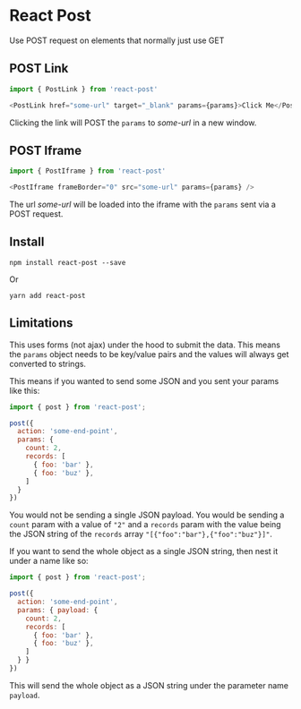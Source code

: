 # React Post

Use POST request on elements that normally just use GET

## POST Link

```javascript
import { PostLink } from 'react-post'

<PostLink href="some-url" target="_blank" params={params}>Click Me</PostLink>
```

Clicking the link will POST the `params` to _some-url_ in a new window.

## POST Iframe

```javascript
import { PostIframe } from 'react-post'

<PostIframe frameBorder="0" src="some-url" params={params} />
```

The url _some-url_ will be loaded into the iframe with the `params` sent via a POST request.

## Install

```shell
npm install react-post --save
```

Or

```shell
yarn add react-post
```

## Limitations

This uses forms (not ajax) under the hood to submit the data. This means the `params` object needs to be key/value pairs and the values will always get converted to strings.

This means if you wanted to send some JSON and you sent your params like this:

```javascript
import { post } from 'react-post';

post({
  action: 'some-end-point',
  params: {
    count: 2,
    records: [
      { foo: 'bar' },
      { foo: 'buz' },
    ]
  }
})
```

You would not be sending a single JSON payload. You would be sending a `count` param with a value of `"2"` and a `records` param with the value being the JSON string of the `records` array `"[{"foo":"bar"},{"foo":"buz"}]"`.

If you want to send the whole object as a single JSON string, then nest it under a name like so:

```javascript
import { post } from 'react-post';

post({
  action: 'some-end-point',
  params: { payload: {
    count: 2,
    records: [
      { foo: 'bar' },
      { foo: 'buz' },
    ]
  } }
})
```

This will send the whole object as a JSON string under the parameter name `payload`.